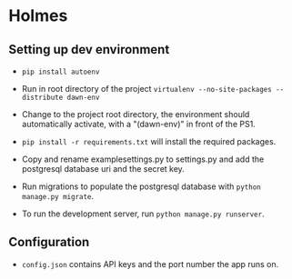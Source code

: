 # Holmes #

## Setting up dev environment ##

* `pip install autoenv`

* Run in root directory of the project
`virtualenv --no-site-packages --distribute dawn-env`

* Change to the project root directory, the environment should automatically activate, with a "(dawn-env)" in front of the PS1.

* `pip install -r requirements.txt` will install the required packages.

* Copy and rename examplesettings.py to settings.py and add the postgresql database uri and the secret key.

* Run migrations to populate the postgresql database with `python manage.py migrate`.

* To run the development server, run `python manage.py runserver`.

## Configuration ##
* `config.json` contains API keys and the port number the app runs on.
